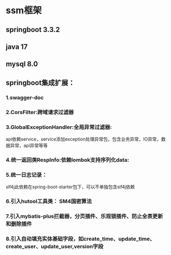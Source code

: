 # ssm框架 #
## springboot 3.3.2 ##
## java 17 ##
## mysql 8.0 ##
## springboot集成扩展： ##
### 1.swagger-doc ###
### 2.CorsFilter:跨域请求过滤器 ###
### 3.GlobalExceptionHandler:全局异常过滤器: ###
api依赖service，service添加exception处理异常包，包含业务异常，IO异常，数据异常，api异常等等
### 4.统一返回类RespInfo:依赖lombok支持序列化data: ###
### 5.统一日志记录： ###
slf4j此依赖在spring-boot-starter包下，可以不单独包含slf4j依赖 
### 6.引入hutool工具类： SM4国密算法 ###
### 7.引入mybatis-plus拦截器，分页插件、乐观锁插件、防止全表更新和删除插件 ###
### 8.引入自动填充实体基础字段，如create_time、update_time、create_user、update_user,version字段 ###


